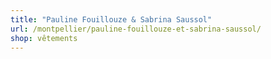 ```yaml
---
title: "Pauline Fouillouze & Sabrina Saussol"
url: /montpellier/pauline-fouillouze-et-sabrina-saussol/
shop: vêtements
---
```


